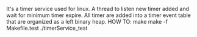 It's a timer service used for linux. A thread to listen new timer added and wait for minimum timer expire. All timer are added into a timer event table that are organized as a left binary heap.  HOW TO:  make  make -f Makefile.test  ./timerService_test
